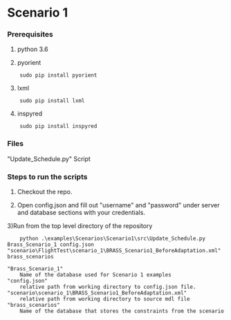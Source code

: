 # Scenario 1 

### Prerequisites

1) python 3.6

2) pyorient
```
	sudo pip install pyorient
```
3) lxml
```
	sudo pip install lxml
```
4) inspyred
```
    sudo pip install inspyred
```

### Files

"Update_Schedule.py" 
    Script


### Steps to run the scripts

1) Checkout the repo.

2) Open config.json and fill out "username" and "password" under server and database sections with your credentials.

3)Run from the top level directory of the repository
```
    python .\examples\Scenarios\Scenario1\src\Update_Schedule.py Brass_Scenario_1 config.json "scenario\FlightTest\scenario_1\BRASS_Scenario1_BeforeAdaptation.xml" brass_scenarios
```
    "Brass_Scenario_1" 
        Name of the database used for Scenario 1 examples
    "config.json" 
        relative path from working directory to config.json file.
    "scenario\scenario_1\BRASS_Scenario1_BeforeAdaptation.xml" 
        relative path from working directory to source mdl file
    "brass_scenarios" 
        Name of the database that stores the constraints from the scenario

